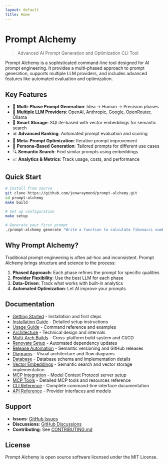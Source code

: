```yaml
---
layout: default
title: Home
---
```


# Prompt Alchemy

> Advanced AI Prompt Generation and Optimization CLI Tool

Prompt Alchemy is a sophisticated command-line tool designed for AI prompt engineering. It provides a multi-phased approach to prompt generation, supports multiple LLM providers, and includes advanced features like automated evaluation and optimization.

## Key Features

- 🚀 **Multi-Phase Prompt Generation**: Idea → Human → Precision phases
- 🤖 **Multiple LLM Providers**: OpenAI, Anthropic, Google, OpenRouter, Ollama
- 💾 **Smart Storage**: SQLite-based with vector embeddings for semantic search
- 📊 **Advanced Ranking**: Automated prompt evaluation and scoring
- 🔄 **Meta-Prompt Optimization**: Iterative prompt improvement
- 🎯 **Persona-Based Generation**: Tailored prompts for different use cases
- 🔍 **Semantic Search**: Find similar prompts using embeddings
- 📈 **Analytics & Metrics**: Track usage, costs, and performance

## Quick Start

```bash
# Install from source
git clone https://github.com/jonwraymond/prompt-alchemy.git
cd prompt-alchemy
make build

# Set up configuration
make setup

# Generate your first prompt
./prompt-alchemy generate "Write a function to calculate fibonacci numbers"
```

## Why Prompt Alchemy?

Traditional prompt engineering is often ad-hoc and inconsistent. Prompt Alchemy brings structure and science to the process:

1. **Phased Approach**: Each phase refines the prompt for specific qualities
2. **Provider Flexibility**: Use the best LLM for each phase
3. **Data-Driven**: Track what works with built-in analytics
4. **Automated Optimization**: Let AI improve your prompts

## Documentation

- [Getting Started](./getting-started) - Installation and first steps
- [Installation Guide](./installation) - Detailed setup instructions
- [Usage Guide](./usage) - Command reference and examples
- [Architecture](./architecture) - Technical design and internals
- [Multi-Arch Builds](./multi-arch-builds) - Cross-platform build system and CI/CD
- [Renovate Setup](./renovate-setup) - Automated dependency updates
- [Release Automation](./release-automation) - Semantic versioning and GitHub releases
- [Diagrams](./diagrams) - Visual architecture and flow diagrams
- [Database](./database) - Database schema and implementation details
- [Vector Embeddings](./vector-embeddings) - Semantic search and vector storage implementation
- [MCP Integration](./mcp-integration) - Model Context Protocol server setup
- [MCP Tools](./mcp-tools) - Detailed MCP tools and resources reference
- [CLI Reference](./cli-reference) - Complete command-line interface documentation
- [API Reference](./api-reference) - Provider interfaces and models

## Support

- **Issues**: [GitHub Issues](https://github.com/jonwraymond/prompt-alchemy/issues)
- **Discussions**: [GitHub Discussions](https://github.com/jonwraymond/prompt-alchemy/discussions)
- **Contributing**: See [CONTRIBUTING.md](https://github.com/jonwraymond/prompt-alchemy/blob/main/CONTRIBUTING.md)

## License

Prompt Alchemy is open source software licensed under the MIT License.